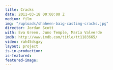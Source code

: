 ```yaml
---
title: Cracks
date: 2011-03-18 00:00:00 Z
medium: film
img: "/uploads/shaheen-baig-casting-cracks.jpg"
director: Jordan Scott
with: Eva Green, Juno Temple, María Valverde
imdb: http://www.imdb.com/title/tt1183665/
video: rah45dsgxy
layout: project
is-in-production:
is-featured:
featured-image: 
---
```


